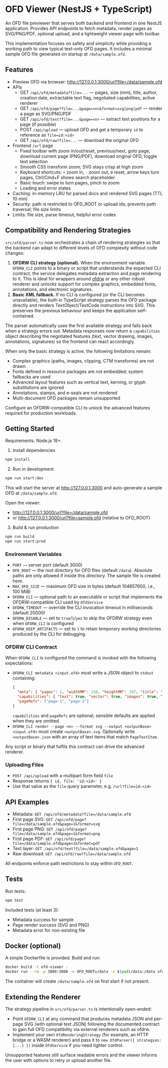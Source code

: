 # OFD Viewer (NestJS + TypeScript)

An OFD file previewer that serves both backend and frontend in one NestJS application. Provides API endpoints to fetch metadata, render pages as SVG/PNG/PDF, optional upload, and a lightweight viewer page with toolbar.

This implementation focuses on safety and simplicity while providing a working path to view typical text-only OFD pages. It includes a minimal sample OFD file generated on startup at `/data/sample.ofd`.

## Features

- Preview OFD via browser: http://127.0.0.1:3000/url?file=/data/sample.ofd
- APIs
  - GET `/api/ofd/metadata?file=...` — pages, size (mm), title, author, creation date, extractable text flag, negotiated capabilities, active renderer
  - GET `/api/ofd/page?file=...&page=<n>&format=svg|png|pdf` — render a page as SVG/PNG/PDF
  - GET `/api/ofd/text?file=...&page=<n>` — extract text positions for a page (if possible)
  - POST `/api/upload` — upload OFD and get a temporary `id` to reference as `file=id:<id>`
  - GET `/api/ofd/raw?file=...` — download the original OFD
- Frontend `/url` page
  - Fixed toolbar with zoom in/out/reset, previous/next, goto page, download current page (PNG/PDF), download original OFD, toggle text selection
  - Smooth CSS transform zoom; SVG stays crisp at high zoom
  - Keyboard shortcuts: `+` zoom in, `-` zoom out, `0` reset, arrow keys turn pages, Ctrl/Cmd+F shows search placeholder
  - Basic touch: swipe to turn pages, pinch to zoom
  - Loading and error states
- Caching: in-memory LRU for parsed docs and rendered SVG pages (TTL 10 min)
- Security: path is restricted to OFD_ROOT or upload ids; prevents path traversal; file size limits
- Limits: file size, parse timeout, helpful error codes

## Compatibility and Rendering Strategies

`src/ofd/parser.ts` now orchestrates a chain of rendering strategies so that the backend can adapt to different levels of OFD complexity without code changes:

1. **OFDRW CLI strategy (optional).** When the environment variable `OFDRW_CLI` points to a binary or script that understands the expected CLI contract, the service delegates metadata extraction and page rendering to it. This is ideal for wrappers around [ofdrw](https://github.com/ofdrw/ofdrw) or any other robust renderer and unlocks support for complex graphics, embedded fonts, annotations, and electronic signatures.
2. **Basic XML fallback.** If no CLI is configured (or the CLI becomes unavailable), the built-in TypeScript strategy parses the OFD package directly and renders TextObject/TextCode instructions into SVG. This preserves the previous behaviour and keeps the application self-contained.

The parser automatically uses the first available strategy and falls back when a strategy errors out. Metadata responses now return a `capabilities` object describing the negotiated features (text, vector drawing, images, annotations, signatures) so the frontend can react accordingly.

When only the basic strategy is active, the following limitations remain:
- Complex graphics (paths, images, clipping, CTM transforms) are not drawn
- Fonts defined in resource packages are not embedded; system fallbacks are used
- Advanced layout features such as vertical text, kerning, or glyph substitutions are ignored
- Annotations, stamps, and e-seals are not rendered
- Multi-document OFD packages remain unsupported

Configure an OFDRW-compatible CLI to unlock the advanced features required for production workloads.

## Getting Started

Requirements: Node.js 18+.

1. Install dependencies

```bash
npm install
```

2. Run in development

```bash
npm run start:dev
```

This will start the server at http://127.0.0.1:3000 and auto-generate a sample OFD at `/data/sample.ofd`.

Open the viewer:

- http://127.0.0.1:3000/url?file=/data/sample.ofd
- or http://127.0.0.1:3000/url?file=sample.ofd (relative to OFD_ROOT)

3. Build & run production

```bash
npm run build
npm run start:prod
```

### Environment Variables

- `PORT` — server port (default 3000)
- `OFD_ROOT` — the root directory for OFD files (default `/data`). Absolute paths are only allowed if inside this directory. The sample file is created here.
- `MAX_OFD_SIZE` — maximum OFD size in bytes (default 104857600, i.e., 100 MiB)
- `OFDRW_CLI` — optional path to an executable or script that implements the OFDRW-compatible CLI used by `OfdService`
- `OFDRW_TIMEOUT` — override the CLI invocation timeout in milliseconds (default 20000)
- `OFDRW_DISABLE` — set to `true`/`1`/`yes` to skip the OFDRW strategy even when `OFDRW_CLI` is configured
- `OFDRW_KEEP_ARTIFACTS` — set to `1` to retain temporary working directories produced by the CLI for debugging

### OFDRW CLI Contract

When `OFDRW_CLI` is configured the command is invoked with the following expectations:

- `OFDRW_CLI metadata <input.ofd>` must write a JSON object to `stdout` containing:
  ```json
  {
    "meta": { "pages": 1, "widthMM": 210, "heightMM": 297, "title": "...", "author": "...", "creationDate": "...", "textExtractable": true },
    "capabilities": { "text": true, "vector": true, "images": true, "annotations": true, "signatures": true },
    "pageRefs": ["page-1", "page-2"]
  }
  ```
  `capabilities` and `pageRefs` are optional; sensible defaults are applied when they are omitted.
- `OFDRW_CLI render --page <n> --format svg --output <outputBase> <input.ofd>` must create `<outputBase>.svg`. Optionally write `<outputBase>.json` with an array of text items that match `PageTextItem`.

Any script or binary that fulfils this contract can drive the advanced renderer.

### Uploading Files

- `POST /api/upload` with a multipart form field `file`
- Response returns `{ id, file: 'id:<id>' }`
- Use that value as the `file` query parameter, e.g. `/url?file=id:<id>`

## API Examples

- Metadata: `GET /api/ofd/metadata?file=/data/sample.ofd`
- First page SVG: `GET /api/ofd/page?file=/data/sample.ofd&page=1&format=svg`
- First page PNG: `GET /api/ofd/page?file=/data/sample.ofd&page=1&format=png`
- First page PDF: `GET /api/ofd/page?file=/data/sample.ofd&page=1&format=pdf`
- Text layer: `GET /api/ofd/text?file=/data/sample.ofd&page=1`
- Raw download: `GET /api/ofd/raw?file=/data/sample.ofd`

All endpoints enforce path restrictions to stay within `OFD_ROOT`.

## Tests

Run tests:

```bash
npm test
```

Included tests (at least 3):
- Metadata success for sample
- Page render success (SVG and PNG)
- Metadata error for non-existing file

## Docker (optional)

A simple Dockerfile is provided. Build and run:

```bash
docker build -t ofd-viewer .
docker run --rm -p 3000:3000 -e OFD_ROOT=/data -v $(pwd)/data:/data ofd-viewer
```

The container will create `/data/sample.ofd` on first start if not present.

## Extending the Renderer

The strategy pipeline in `src/ofd/parser.ts` is intentionally open-ended:
- Point `OFDRW_CLI` at any command that produces metadata JSON and per-page SVG (with optional text JSON) following the documented contract to gain full OFD compatibility via external renderers such as ofdrw.
- Implement your own `OfdRenderingStrategy` (for example, an HTTP bridge or a WASM renderer) and pass it to `new OfdParser({ strategies: [...] })` inside `OfdService` if you need tighter control.

Unsupported features still surface readable errors and the viewer informs the user with options to retry or upload another file.
